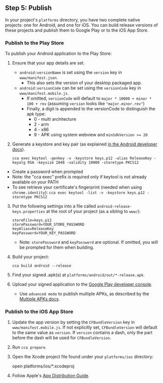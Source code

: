 ## Step 5: Publish

In your project's `platforms` directory, you have two complete native projects: one for Android, and one for iOS. You can build release versions of these projects and publish them to Google Play or to the iOS App Store.

### Publish to the Play Store

To publish your Android application to the Play Store:

1. Ensure that your app details are set.
    * `android:versionName` is set using the `version` key in `www/manifest.json`.
       * This also sets the version of your desktop packaged app.
    * `android:versionCode` can be set using the `versionCode` key in `www/manifest.mobile.js`.
       * If omitted, `versionCode` will default to `major * 10000 + minor * 100 + rev` (assuming `version` looks like `"major.minor.rev"`)
       * Finally, a digit is appended to the versionCode to distinguish the apk type:
         * 0 - multi architecture
         * 2 - arm
         * 4 - x86
         * 9 - APK using system webview and `minSdkVersion >= 20`

2. Generate a keystore and key pair (as explained [in the Android developer docs](http://developer.android.com/tools/publishing/app-signing.html#signing-manually)).
   ```
   cca exec keytool -genkey -v -keystore keys.p12 -alias ReleaseKey -keyalg RSA -keysize 2048 -validity 10000 -storetype PKCS12
   ```
  * Create a password when prompted
  * Note: the "cca exec" prefix is required only if keytool is not already available on your PATH
  * To see retrieve your certificate's fingerprint (needed when using `chrome.identity`):
     `cca exec keytool -list -v -keystore keys.p12 -storetype PKCS12`


3. Put the following settings into a file called `android-release-keys.properties` at the root of your project (as a sibling to `www/`):

    ```
    storeFile=keys.p12
    storePassword=YOUR_STORE_PASSWORD
    keyAlias=ReleaseKey
    keyPassword=YOUR_KEY_PASSWORD
    ```
    * Note: `storePassword` and `keyPassword` are optional. If omitted, you will be prompted for them when building.

4. Build your project:
   ```
   cca build android --release
   ```

5. Find your signed .apk(s) at `platforms/android/out/*-release.apk`.

6. Upload your signed application to the [Google Play developer console](https://play.google.com/apps/publish).
   * Use `advanced mode` to publish multiple APKs, as described by the [Multiple APKs docs](http://developer.android.com/google/play/publishing/multiple-apks.html).

### Publish to the iOS App Store

1. Update the app version by setting the `CFBundleVersion` key in `www/manifest.mobile.js`. If not explicitly set, `CFBundleVersion` will default to the same value as `version`. If `version` contains a dash, only the part before the dash will be used for `CFBundleVersion`.

2. Run `cca prepare`.

2. Open the Xcode project file found under your `platforms/ios` directory:

    open platforms/ios/*.xcodeproj

3. Follow Apple's [App Distribution Guide](https://developer.apple.com/library/ios/documentation/IDEs/Conceptual/AppDistributionGuide/Introduction/Introduction.html).
